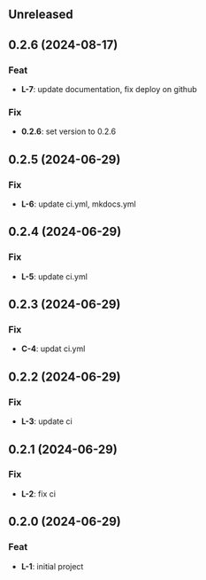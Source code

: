## Unreleased

## 0.2.6 (2024-08-17)

### Feat

- **L-7**: update documentation, fix deploy on github

### Fix

- **0.2.6**: set version to 0.2.6

## 0.2.5 (2024-06-29)

### Fix

- **L-6**: update ci.yml, mkdocs.yml

## 0.2.4 (2024-06-29)

### Fix

- **L-5**: update ci.yml

## 0.2.3 (2024-06-29)

### Fix

- **C-4**: updat ci.yml

## 0.2.2 (2024-06-29)

### Fix

- **L-3**: update ci

## 0.2.1 (2024-06-29)

### Fix

- **L-2**: fix ci

## 0.2.0 (2024-06-29)

### Feat

- **L-1**: initial project
